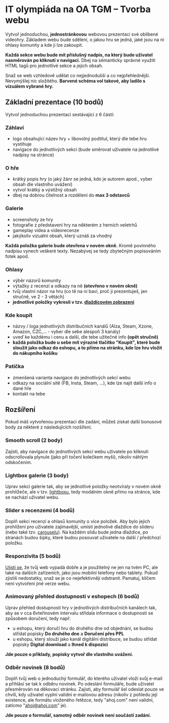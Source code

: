 # IT olympiáda na OA TGM – Tvorba webu

Vytvoř jednoduchou, **jednostránkovou** webovou prezentaci své oblíbené videohry. Základem webu bude sdělení, o jakou hru se jedná, jaké jsou na ni ohlasy komunity a kde ji lze zakoupit.

**Každá sekce webu bude mít příslušný nadpis, na který bude uživatel nasměrován po kliknutí v navigaci.** Dbej na sémanticky správné využití HTML tagů pro jednotlivé sekce a jejich obsah.

Snaž se web vzhledově udělat co nejjednodušší a co nejpřehlednější. Nevymýšlej nic složitého. **Barvené schéma vol takové, aby ladilo s vizuálem vybrané hry.**

## Základní prezentace (10 bodů)

Vytvoř jednoduchou prezentaci sestávající z 6 částí:

### Záhlaví

- logo obsahující název hry + libovolný podtitul, který dle tebe hru vystihuje
- navigace do jednotlivých sekcí (bude směrovat uživatele na jednotlivé nadpisy na stránce)

### O hře

- krátký popis hry (o jaký žánr se jedná, kdo je autorem apod., vyber obsah dle vlastního uvážení)
- vytvoř krátký a výstižný obsah
- dbej na dobrou čitelnost a rozdělení do **max 3 odstavců**

### Galerie

- screenshoty ze hry
- fotografie z představení hry na některém z herních veletrhů
- gameplay videa a videorecenze
- jakýkoliv vizuální obsah, který uznáš za vhodný

**Každá položka galerie bude otevřena v novém okně.** Kromě povinného nadpisu vynech veškeré texty. Nezabývej se tedy zbytečným popisováním fotek apod.

### Ohlasy

- výběr názorů komunity
- výtažky z recenzí a odkazy na ně **(otevřeno v novém okně)**
- tvůj vlastní názor na hru (co tě na ni baví, proč ji prezentuješ, jen stručně, ve 2 - 3 větách)
- **jednotlivé položky vykresli v tzv. [dlaždicovém zobrazení](https://getbootstrap.com/docs/4.0/components/card/)**

### Kde koupit

- názvy / loga jednotlivých distribučních kanálů (Alza, Steam, Xzone, Amazon, CZC,... - vyber dle sebe alespoň 3 kanály)
- uveď ke každému i cenu a další, dle tebe užitečné info **(opět stručně)**
- **každá položka bude u sebe mít výrazné tlačítko "Koupit", které bude sloužit jako odkaz do eshopu, a to přímo na stránku, kde lze hru vložit do nákupního košíku**

### Patička

- zmenšená varianta navigace do jednotlivých sekcí webu
- odkazy na sociální sítě (FB, Insta, Steam, ...), kde lze najít další info o dané hře
- kontakt na tebe

## Rozšíření

Pokud máš vytvořenou prezentaci dle zadání, můžeš získat další bonusové body za některé z následujících rozšíření.

### Smooth scroll (2 body)

Zajisti, aby navigace do jednotlivých sekcí webu uživatele po kliknutí odscrollovala plynule (jako při točení kolečkem myši), nikoliv náhlým odskočením.

### Lightbox galerie (3 body)

Uprav sekci galerie tak, aby se jednotlivé položky neotvíraly v novém okně prohlížeče, ale v tzv. [lightboxu](http://dbrekalo.github.io/simpleLightbox/), tedy modálním okně přímo na stránce, kde se nachází uživatel webu.

### Slider s recenzemi (4 bodů)

Doplň sekci recenzí a ohlasů komunity o více položek. Aby bylo jejich prohlížení pro uživatele zajímavější, umísti jednolivé dlaždice do slideru (nebo také tzv. [carouselu](https://getbootstrap.com/docs/4.0/components/carousel/)). Na každém slidu bude jedna dlaždice, po stranách budou šipky, které budou posouvat uživatele na další / předchozí položku.

### Responzivita (5 bodů)

[Ujisti se](https://developers.google.com/web/tools/chrome-devtools), že tvůj web vypadá dobře a je použitelný ne jen na tvém PC, ale také na dalších zařízeních, jako jsou mobilní telefony nebo tablety. Pokud zjistíš nedostatky, snaž se je co nejefektivněji odstranit. Pamatuj, klíčem není vytvoření jiné verze webu.

### Animovaný přehled dostupnosti v eshopech (6 bodů)

Uprav přehled dostupnosti hry v jednotlivých distribučních kanálech tak, aby se v cca 6vteřinovém intervalu střídala informace o dostupnosti se způsobem doručení, tedy např:

- u eshopu, který doručí hru do druhého dne od objednání, se budou střídat popisky **Do druhého dne** a **Doručení přes PPL**
- u eshopu, který slouží jako kanál digitální distribuce, se budou střídat popisky **Digital download** a **Ihned k dispozici**

**Jde pouze o příklady, popisky vytvoř dle vlastního uvážení.**

### Odběr novinek (8 bodů)

Doplň tvůj web o jednoduchý formulář, do kterého uživatel vloží svůj e-mail a přihlásí se tak k odběru novinek. Po odeslání formuláře, bude uživatel přesměrován na děkovací stránku. Zajisti, aby formulář šel odeslat pouze ve chvíli, kdy uživatel vyplní validní e-mailovou adresu (nikoliv z pohledu její existence, ale formátu vloženého řetězce, tedy "ahoj.com" není validní, zatícmo "ahoj@ahoj.com" je).

**Jde pouze o formulář, samotný odběr novinek není součástí zadání.**
